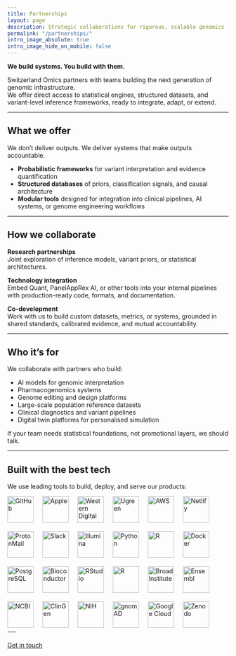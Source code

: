 ```yaml
---
title: Partnerships
layout: page
description: Strategic collaborations for rigorous, scalable genomics
permalink: "/partnerships/"
intro_image_absolute: true
intro_image_hide_on_mobile: false
---
```


**We build systems. You build with them.**

Switzerland Omics partners with teams building the next generation of genomic infrastructure.  
We offer direct access to statistical engines, structured datasets, and variant-level inference frameworks, ready to integrate, adapt, or extend.

---

## What we offer

We don’t deliver outputs. We deliver systems that make outputs accountable.

- **Probabilistic frameworks** for variant interpretation and evidence quantification  
- **Structured databases** of priors, classification signals, and causal architecture  
- **Modular tools** designed for integration into clinical pipelines, AI systems, or genome engineering workflows

---

## How we collaborate

**Research partnerships**  
Joint exploration of inference models, variant priors, or statistical architectures.

**Technology integration**  
Embed Quant, PanelAppRex AI, or other tools into your internal pipelines with production-ready code, formats, and documentation.

**Co-development**  
Work with us to build custom datasets, metrics, or systems, grounded in shared standards, calibrated evidence, and mutual accountability.

---

## Who it’s for

We collaborate with partners who build:

- AI models for genomic interpretation  
- Pharmacogenomics systems  
- Genome editing and design platforms  
- Large-scale population reference datasets  
- Clinical diagnostics and variant pipelines  
- Digital twin platforms for personalised simulation  

If your team needs statistical foundations, not promotional layers, we should talk.

---

## Built with the best tech

We use leading tools to build, deploy, and serve our products:

<div style="display: flex; flex-wrap: wrap; gap: 20px; align-items: center; max-width: 600px; margin-top: 10px;">
<!-- Core development -->
<img src="https://cdn.simpleicons.org/github/000000" alt="GitHub" width="60" height="60" />
<img src="https://cdn.simpleicons.org/apple/000000" alt="Apple" width="60" height="60" />

<!-- Storage & hardware -->
<img src="https://cdn.simpleicons.org/westerndigital/000000" alt="Western Digital" width="60" height="60" />
<img src="https://cdn.shopify.com/s/files/1/0669/7336/8632/files/ugreen_logo_black.svg?v=1724309491" alt="Ugreen" width="60" height="60" />

<!-- Cloud -->
<img src="https://upload.wikimedia.org/wikipedia/commons/9/93/Amazon_Web_Services_Logo.svg" alt="AWS" width="60" height="60" />
<img src="https://cdn.simpleicons.org/netlify/00C7B7" alt="Netlify" width="60" height="60" />


<!-- Communication & privacy -->
<img src="https://cdn.simpleicons.org/protonmail/6D4AFF" alt="ProtonMail" width="60" height="60" />
<img src="https://cdn.simpleicons.org/slack" alt="Slack" width="60" height="60" />

<!-- Genomics & data -->
<img src="https://upload.wikimedia.org/wikipedia/commons/thumb/3/3c/Illumina-logo.svg/640px-Illumina-logo.svg.png" alt="Illumina" width="60" height="60" />
<img src="https://cdn.simpleicons.org/python/3776AB" alt="Python" width="60" height="60" />
<img src="https://cdn.simpleicons.org/r/276DC3" alt="R" width="60" height="60" />
<img src="https://cdn.simpleicons.org/docker/2496ED" alt="Docker" width="60" height="60" />
<img src="https://cdn.simpleicons.org/postgresql/336791" alt="PostgreSQL" width="60" height="60" />

<img src="https://upload.wikimedia.org/wikipedia/commons/thumb/e/e4/Bioconductor_logo_rgb.jpg/640px-Bioconductor_logo_rgb.jpg" alt="Bioconductor" width="60" height="60" />
<img src="https://upload.wikimedia.org/wikipedia/commons/d/d0/RStudio_logo_flat.svg" alt="RStudio" width="60" height="60" />
<img src="https://upload.wikimedia.org/wikipedia/commons/1/1b/R_logo.svg" alt="R" width="60" height="60" />
<img src="https://upload.wikimedia.org/wikipedia/commons/6/60/Broad_Institute_logo.png" alt="Broad Institute" width="60" height="60" />
<img src="https://upload.wikimedia.org/wikipedia/commons/c/cf/Ensembl_logo.png" alt="Ensembl" width="60" height="60" />
<img src="https://upload.wikimedia.org/wikipedia/commons/thumb/0/07/US-NLM-NCBI-Logo.svg/500px-US-NLM-NCBI-Logo.svg.png" alt="NCBI" width="60" height="60" />
<img src="https://www.clinicalgenome.org/site/templates/resources/img/logo/logo-clinical-genome-logo-vector.svg" alt="ClinGen" width="60" height="60" />
<img src="https://upload.wikimedia.org/wikipedia/commons/thumb/a/a6/NIH_2013_logo_vertical.svg/1024px-NIH_2013_logo_vertical.svg.png" alt="NIH" width="60" height="60" />
<img src="https://avatars.githubusercontent.com/u/33450111?s=280&v=4" alt="gnomAD" width="60" height="60" />
<img src="https://upload.wikimedia.org/wikipedia/commons/thumb/5/51/Google_Cloud_logo.svg/512px-Google_Cloud_logo.svg.png?20210208232155" alt="Google Cloud" width="60" height="60" />
<!-- <img src="https://upload.wikimedia.org/wikipedia/commons/thumb/b/b3/ORCID_logo_with_tagline.svg/1920px-ORCID_logo_with_tagline.svg.png" alt="ORCID" width="60" height="60" /> -->
<img src="https://upload.wikimedia.org/wikipedia/commons/thumb/e/e8/Zenodo-gradient-square.svg/1920px-Zenodo-gradient-square.svg.png" alt="Zenodo" width="60" height="60" />

</div>
---

[Get in touch](/contact)

